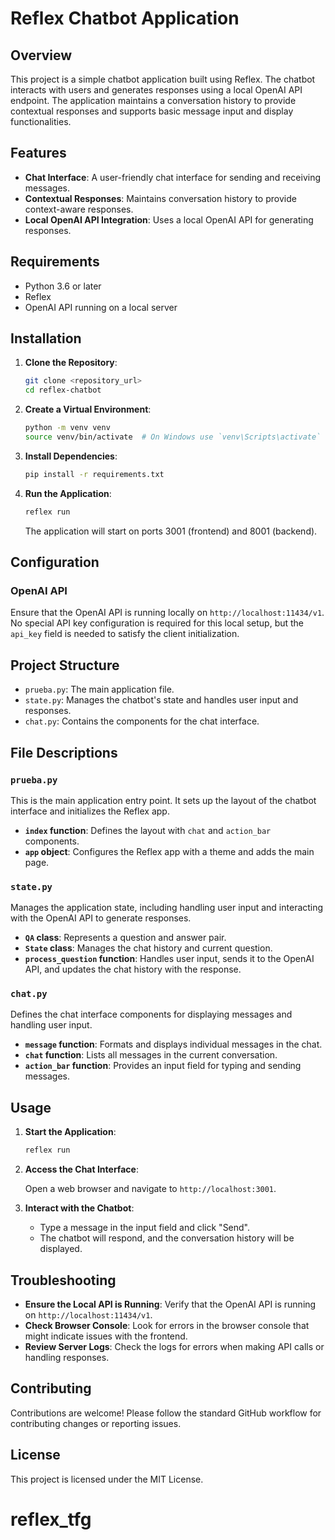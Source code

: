 # Reflex Chatbot Application

## Overview

This project is a simple chatbot application built using Reflex. The chatbot interacts with users and generates responses using a local OpenAI API endpoint. The application maintains a conversation history to provide contextual responses and supports basic message input and display functionalities.

## Features

- **Chat Interface**: A user-friendly chat interface for sending and receiving messages.
- **Contextual Responses**: Maintains conversation history to provide context-aware responses.
- **Local OpenAI API Integration**: Uses a local OpenAI API for generating responses.

## Requirements

- Python 3.6 or later
- Reflex
- OpenAI API running on a local server

## Installation

1. **Clone the Repository**:

    ```bash
    git clone <repository_url>
    cd reflex-chatbot
    ```

2. **Create a Virtual Environment**:

    ```bash
    python -m venv venv
    source venv/bin/activate  # On Windows use `venv\Scripts\activate`
    ```

3. **Install Dependencies**:

    ```bash
    pip install -r requirements.txt
    ```

4. **Run the Application**:

    ```bash
    reflex run
    ```

    The application will start on ports 3001 (frontend) and 8001 (backend).

## Configuration

### OpenAI API

Ensure that the OpenAI API is running locally on `http://localhost:11434/v1`. No special API key configuration is required for this local setup, but the `api_key` field is needed to satisfy the client initialization.

## Project Structure

- `prueba.py`: The main application file.
- `state.py`: Manages the chatbot's state and handles user input and responses.
- `chat.py`: Contains the components for the chat interface.

## File Descriptions

### `prueba.py`

This is the main application entry point. It sets up the layout of the chatbot interface and initializes the Reflex app.

- **`index` function**: Defines the layout with `chat` and `action_bar` components.
- **`app` object**: Configures the Reflex app with a theme and adds the main page.

### `state.py`

Manages the application state, including handling user input and interacting with the OpenAI API to generate responses.

- **`QA` class**: Represents a question and answer pair.
- **`State` class**: Manages the chat history and current question.
- **`process_question` function**: Handles user input, sends it to the OpenAI API, and updates the chat history with the response.

### `chat.py`

Defines the chat interface components for displaying messages and handling user input.

- **`message` function**: Formats and displays individual messages in the chat.
- **`chat` function**: Lists all messages in the current conversation.
- **`action_bar` function**: Provides an input field for typing and sending messages.

## Usage

1. **Start the Application**:

    ```bash
    reflex run
    ```

2. **Access the Chat Interface**:

    Open a web browser and navigate to `http://localhost:3001`.

3. **Interact with the Chatbot**:

    - Type a message in the input field and click "Send".
    - The chatbot will respond, and the conversation history will be displayed.

## Troubleshooting

- **Ensure the Local API is Running**: Verify that the OpenAI API is running on `http://localhost:11434/v1`.
- **Check Browser Console**: Look for errors in the browser console that might indicate issues with the frontend.
- **Review Server Logs**: Check the logs for errors when making API calls or handling responses.

## Contributing

Contributions are welcome! Please follow the standard GitHub workflow for contributing changes or reporting issues.

## License

This project is licensed under the MIT License.
# reflex_tfg
